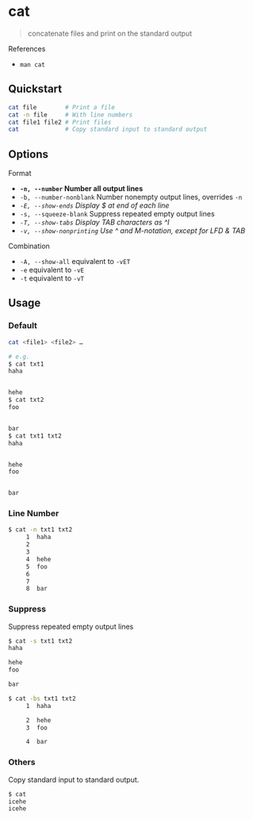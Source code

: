 # cat

> concatenate files and print on the standard output

References

- `man cat`

## Quickstart

```bash
cat file        # Print a file
cat -n file     # With line numbers
cat file1 file2 # Print files
cat             # Copy standard input to standard output
```

## Options

Format

- **`-n, --number` Number all output lines**
- `-b, --number-nonblank` Number nonempty output lines, overrides `-n`
- _`-E, --show-ends` Display $ at end of each line_
- `-s, --squeeze-blank` Suppress repeated empty output lines
- _`-T, --show-tabs` Display TAB characters as ^I_
- _`-v, --show-nonprinting` Use ^ and M-notation, except for LFD & TAB_

Combination

- `-A, --show-all` equivalent to `-vET`
- `-e` equivalent to `-vE`
- `-t` equivalent to `-vT`

## Usage

### Default

```bash
cat <file1> <file2> …

# e.g.
$ cat txt1
haha


hehe
$ cat txt2
foo


bar
$ cat txt1 txt2
haha


hehe
foo


bar
```

### Line Number

```bash
$ cat -n txt1 txt2
     1  haha
     2
     3
     4  hehe
     5  foo
     6
     7
     8  bar
```

### Suppress

Suppress repeated empty output lines

```bash
$ cat -s txt1 txt2
haha

hehe
foo

bar
```

```bash
$ cat -bs txt1 txt2
     1  haha

     2  hehe
     3  foo

     4  bar
```

### Others

Copy standard input to standard output.

```bash
$ cat
icehe
icehe
```

